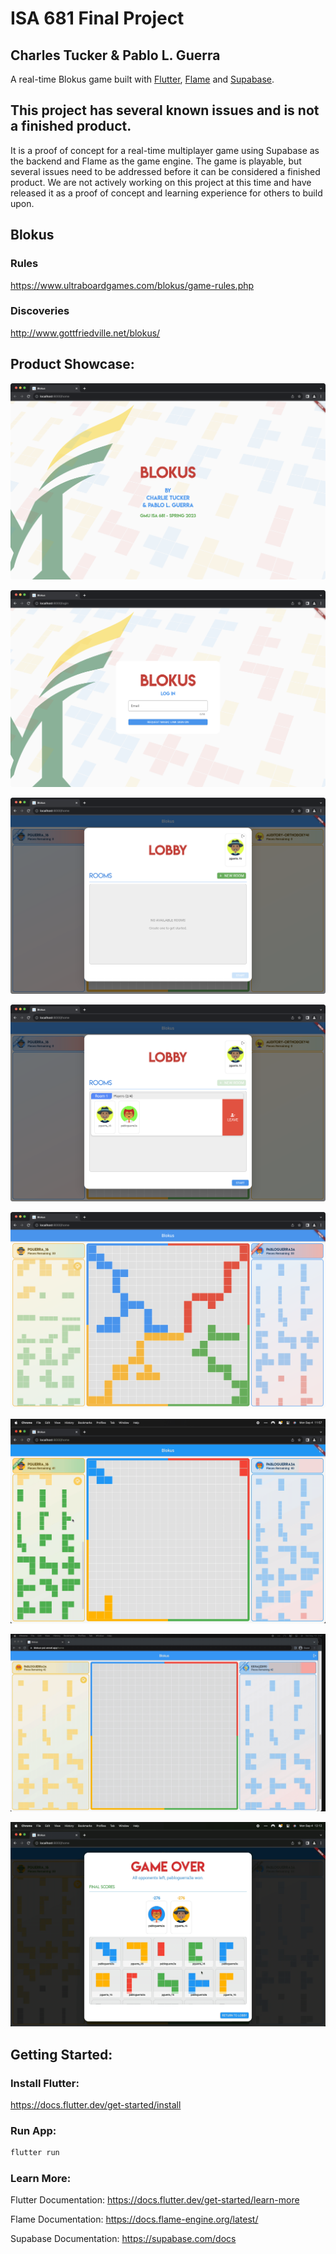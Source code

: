 # ISA 681 Final Project

## Charles Tucker & Pablo L. Guerra

A real-time Blokus game built with [Flutter](https://flutter.dev/), [Flame](https://flame-engine.org/) and [Supabase](https://supabase.com).

## This project has several known issues and is not a finished product.

It is a proof of concept for a real-time multiplayer game using Supabase as the backend and Flame as the game engine.
The game is playable, but several issues need to be addressed before it can be considered a finished product.
We are not actively working on this project at this time and have released it as a proof of concept and learning experience for others to build upon.

## Blokus

### Rules

https://www.ultraboardgames.com/blokus/game-rules.php

### Discoveries

http://www.gottfriedville.net/blokus/

## Product Showcase:

![Splash Screen](https://github.com/PLGuerraDesigns/isa681_blokus/blob/main/product_showcase/splash_screen.png)

![Login Screen](https://github.com/PLGuerraDesigns/isa681_blokus/blob/main/product_showcase/login_screen.png)

![Lobby](https://github.com/PLGuerraDesigns/isa681_blokus/blob/main/product_showcase/lobby.png)

![Lobby Room](https://github.com/PLGuerraDesigns/isa681_blokus/blob/main/product_showcase/lobby_room.png)

![Game Board](https://github.com/PLGuerraDesigns/isa681_blokus/blob/main/product_showcase/game.png)

![Playing Green Piece](https://github.com/PLGuerraDesigns/isa681_blokus/blob/main/product_showcase/play_piece.gif)

![Game Play](https://github.com/PLGuerraDesigns/isa681_blokus/blob/main/product_showcase/game_play.gif)

![Game Over & Piece History](https://github.com/PLGuerraDesigns/isa681_blokus/blob/main/product_showcase/game_over.gif)

## Getting Started:

### Install Flutter:

https://docs.flutter.dev/get-started/install

### Run App:

```bash
flutter run
```

### Learn More:

Flutter Documentation:
https://docs.flutter.dev/get-started/learn-more

Flame Documentation:
https://docs.flame-engine.org/latest/

Supabase Documentation:
https://supabase.com/docs
